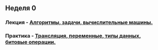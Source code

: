 ## Неделя 0
### Лекция - [Алгоритмы, задачи, вычислительные машины.](0_intro/0_0_plan.md)
### Практика - [Трансляция, переменные, типы данных, битовые операции.](0_intro/practice/practice.md)